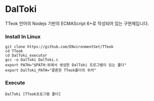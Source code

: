 # DalToki
TTeok 언어의 Nodejs 기반의 ECMAScript 6+로 작성되어 있는 구현체입니다.

### Install In Linux
    git clone https://github.com/ENvironmentSet/TTeok
    cd TTeok
    cd DalToki_executor
    gcc -o DalToki DalToki.c
    export PATH="$PATH:위에서 생성한 DalToki 프로그램이 있는 폴더"  
    export DalToki_PATH="클론한 TTeok폴더의 위치"

### Execute
    DalToki [TTeok프로그램 폴더]